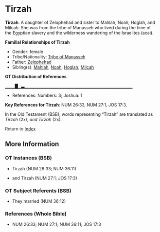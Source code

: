 # Tirzah
**Tirzah**. 
A daughter of Zelophehad and sister to Mahlah, Noah, Hoglah, and Milcah. She was from the tribe of Manasseh who lived during the time of the Egyptian slavery and the wilderness wandering of the Israelites (acai). 




**Familial Relationships of Tirzah**


* Gender: female
* Tribe/Nationality: [Tribe of Manasseh](../../../groups/md/acai/Manasseh.md)
* Father: [Zelophehad](Zelophehad.md)
* Sibling(s): [Mahlah](Mahlah.md), [Noah](Noah.2.md), [Hoglah](Hoglah.md), [Milcah](Milcah.2.md)


**OT Distribution of References**

▁▁▁█▁▃▁▁▁▁▁▁▁▁▁▁▁▁▁▁▁▁▁▁▁▁▁▁▁▁▁▁▁▁▁▁▁▁▁
* References: Numbers: 3; Joshua: 1



**Key References for Tirzah**: 
NUM 26:33, NUM 27:1, JOS 17:3. 


In the Old Testament (BSB), words representing “Tirzah” are translated as 
*Tirzah* (2x), *and Tirzah* (2x). 




Return to [Index](00-Index.md)

## More Information

### OT Instances (BSB)

* Tirzah (NUM 26:33; NUM 36:11)

* and Tirzah (NUM 27:1; JOS 17:3)



### OT Subject Referents (BSB)

* They married (NUM 36:12)



### References (Whole Bible)

* NUM 26:33; NUM 27:1; NUM 36:11; JOS 17:3



